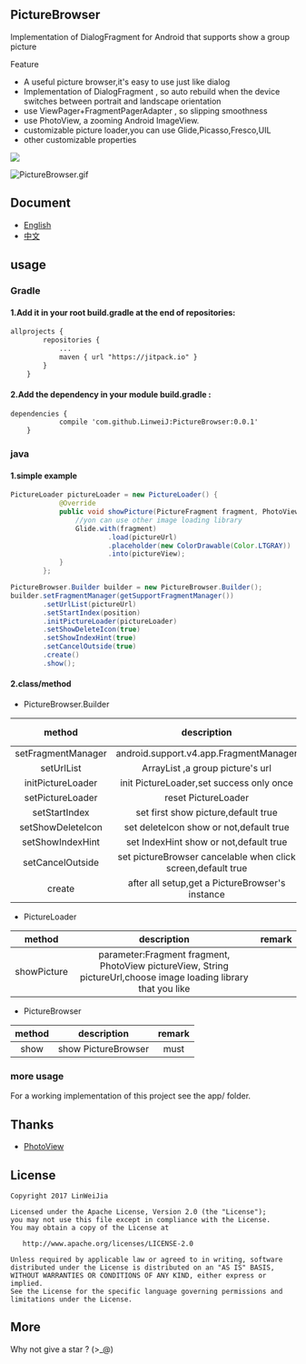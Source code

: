 

## PictureBrowser

Implementation of DialogFragment for Android that supports show a group picture 

Feature

- A useful picture browser,it's easy to use just like dialog
- Implementation of DialogFragment , so  auto rebuild when the device switches between portrait and landscape orientation
- use  ViewPager+FragmentPagerAdapter , so slipping smoothness 
- use PhotoView, a zooming Android ImageView.
- customizable picture loader,you can use Glide,Picasso,Fresco,UIL 
- other customizable properties



[![](https://jitpack.io/v/LinweiJ/PictureBrowser.svg)](https://jitpack.io/#LinweiJ/PictureBrowser)

![PictureBrowser.gif](https://github.com/LinweiJ/PictureBrowser/blob/master/screen_shot/PictureBrowser.gif)

## Document

- [English](https://github.com/LinweiJ/PictureBrowser/blob/master/README_EN.md)
- [中文](https://github.com/LinweiJ/PictureBrowser/blob/master/README.md)



## usage

### Gradle

#### 1.Add it in your root build.gradle at the end of repositories:

```xml
allprojects {
		repositories {
			...
			maven { url "https://jitpack.io" }
		}
	}
```

#### 2.Add the dependency in your module build.gradle :

```xml
dependencies {
	        compile 'com.github.LinweiJ:PictureBrowser:0.0.1'
	}
```

### java

#### 1.simple example

```java
PictureLoader pictureLoader = new PictureLoader() {
            @Override
            public void showPicture(PictureFragment fragment, PhotoView pictureView, String pictureUrl) {
                //yon can use other image loading library    
                Glide.with(fragment)
                        .load(pictureUrl)
                        .placeholder(new ColorDrawable(Color.LTGRAY))
                        .into(pictureView);
            }
        };

PictureBrowser.Builder builder = new PictureBrowser.Builder();
builder.setFragmentManager(getSupportFragmentManager())
        .setUrlList(pictureUrl)
        .setStartIndex(position)
        .initPictureLoader(pictureLoader)
        .setShowDeleteIcon(true)
        .setShowIndexHint(true)
        .setCancelOutside(true)
        .create()
        .show();
```



#### 2.class/method

- PictureBrowser.Builder

|       method       |               description                | remark(whether must) |
| :----------------: | :--------------------------------------: | :------------------: |
| setFragmentManager |  android.support.v4.app.FragmentManager  |         must         |
|     setUrlList     | ArrayList<String> ,a group picture's url |         must         |
| initPictureLoader  | init PictureLoader,set success only once |         must         |
|  setPictureLoader  |           reset PictureLoader            |                      |
|   setStartIndex    |   set first show picture,default true    |                      |
| setShowDeleteIcon  | set deleteIcon show or not,default true  |                      |
|  setShowIndexHint  |  set IndexHint show or not,default true  |                      |
|  setCancelOutside  | set  pictureBrowser cancelable when click screen,default true |                      |
|       create       | after all setup,get a PictureBrowser's instance |         must         |

- PictureLoader

|   method    |               description                | remark |
| :---------: | :--------------------------------------: | :----: |
| showPicture | parameter:Fragment fragment, PhotoView pictureView, String pictureUrl,choose image loading library that you like |        |

- PictureBrowser

| method |     description     | remark |
| :----: | :-----------------: | :----: |
|  show  | show PictureBrowser |  must  |



### more usage

For a working implementation of this project see the app/ folder.



## Thanks

- [PhotoView](https://github.com/bm-x/PhotoView)

## License

```
Copyright 2017 LinWeiJia

Licensed under the Apache License, Version 2.0 (the "License");
you may not use this file except in compliance with the License.
You may obtain a copy of the License at

   http://www.apache.org/licenses/LICENSE-2.0

Unless required by applicable law or agreed to in writing, software
distributed under the License is distributed on an "AS IS" BASIS,
WITHOUT WARRANTIES OR CONDITIONS OF ANY KIND, either express or implied.
See the License for the specific language governing permissions and
limitations under the License.
```

## More

Why not give a star ? (>_@)

